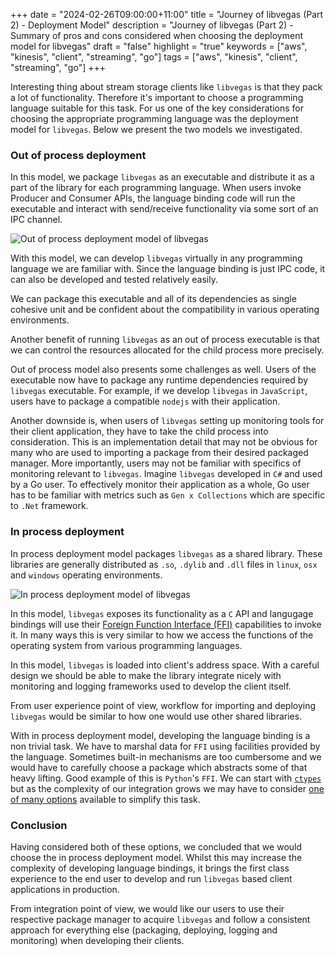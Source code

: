+++
date = "2024-02-26T09:00:00+11:00"
title = "Journey of libvegas (Part 2) - Deployment Model"
description = "Journey of libvegas (Part 2) - Summary of pros and cons considered when choosing the deployment model for libvegas"
draft = "false"
highlight = "true"
keywords = ["aws", "kinesis", "client", "streaming", "go"]
tags = ["aws", "kinesis", "client", "streaming", "go"]
+++

Interesting thing about stream storage clients like `libvegas` is that they pack
a lot of functionality. Therefore it's important to choose a programming
language suitable for this task. For us one of the key considerations for
choosing the appropriate programming language was the deployment model for
`libvegas`. Below we present the two models we investigated.

### Out of process deployment
In this model, we package `libvegas` as an executable and distribute it as a
part of the
library for each programming language. When users invoke Producer
and Consumer APIs, the language binding code will run the executable and
interact with send/receive functionality via some sort of an IPC channel.

![Out of process deployment model of libvegas](/journey-of-libvegas-part-2-deployment-model/out-of-process-deployment-model.png)

With this model, we can develop `libvegas` virtually in any programming language
we are familiar with. Since the language binding is just IPC code, it can also
be developed and tested relatively easily.

We can package this executable and all of its dependencies as single cohesive unit
and be confident about the compatibility in various operating environments.

Another benefit of running `libvegas` as an out of process executable is that we can
control the resources allocated for the child process more precisely.

Out of process model also presents some challenges as well. Users of the
executable now have to package any runtime dependencies required by `libvegas`
executable. For example, if we develop `libvegas` in `JavaScript`, users 
have to package a compatible `nodejs` with their application.

Another downside is, when users of `libvegas` setting up monitoring tools
for their client application, they have to take the child process into
consideration. This is an implementation detail that may not be obvious for many
who are used to importing a package from their desired packaged manager. More
importantly, users may not be familiar with specifics of monitoring relevant to
`libvegas`. Imagine `libvegas` developed in `C#` and used by a Go user. To
effectively monitor their application as a whole, Go user
has to be familiar with metrics such as `Gen x Collections` which are specific
to `.Net` framework.

### In process deployment
In process deployment model packages `libvegas` as a shared library. These
libraries are generally distributed as `.so`, `.dylib` and `.dll` files in `linux`,
`osx` and `windows` operating environments. 

![In process deployment model of libvegas](/journey-of-libvegas-part-2-deployment-model/in-process-deployment-model.png)

In this model, `libvegas` exposes its functionality as a `C` API and langugage
bindings will use their [Foreign Function Interface (FFI)](https://en.wikipedia.org/wiki/Foreign_function_interface) capabilities to invoke
it. In many ways this is very similar to how we access the functions of the
operating system from various programming languages.

In this model, `libvegas` is loaded into client's address space. With a careful
design we should be able to make the library integrate nicely with monitoring
and logging frameworks used to develop the client itself.

From user experience point of view, workflow for importing and deploying
`libvegas` would be similar to how one would use other shared libraries.

With in process deployment model, developing the language binding is a non trivial task. We have to
marshal data for `FFI` using facilities provided by the language. Sometimes
built-in mechanisms are too cumbersome and we would have to carefully choose a
package which abstracts some of that heavy lifting. Good example of this is
`Python`'s `FFI`. We can start with
[`ctypes`](https://docs.python.org/3.8/library/ctypes.html) but as the
complexity of our integration grows we may have to consider [one of many options](https://realpython.com/python-bindings-overview/#python-bindings-overview)
available to simplify this task. 

### Conclusion
Having considered both of these options, we concluded that we would choose the
in process deployment model. Whilst this may increase the complexity of
developing language bindings, it brings the first class experience to the end
user to develop and run `libvegas` based client applications in production.

From integration point of view, we would like our users to use their respective
package manager to acquire `libvegas` and follow a consistent approach for
everything else (packaging, deploying, logging and monitoring) when developing
their clients.

